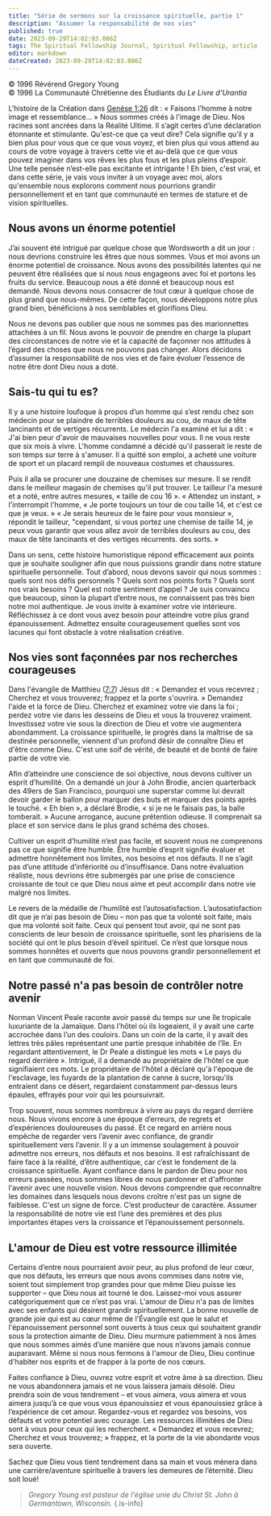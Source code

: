 ```yaml
---
title: "Série de sermons sur la croissance spirituelle, partie 1"
description: "Assumer la responsabilité de nos vies"
published: true
date: 2023-09-29T14:02:03.086Z
tags: The Spiritual Fellowship Journal, Spiritual Fellowship, article
editor: markdown
dateCreated: 2023-09-29T14:02:03.086Z
---
```


<p class="v-card v-sheet theme--light gray lighten-3 px-2">© 1996 Révérend Gregory Young<br>© 1996 La Communauté Chrétienne des Étudiants du <i>Le Livre d'Urantia</i ></p>


L'histoire de la Création dans [Genèse 1:26](/fr/Bible/Genesis/1#v26) dit : « Faisons l'homme à notre image et ressemblance... » Nous sommes créés à l'image de Dieu. Nos racines sont ancrées dans la Réalité Ultime. Il s’agit certes d’une déclaration étonnante et stimulante. Qu'est-ce que ça veut dire? Cela signifie qu’il y a bien plus pour vous que ce que vous voyez, et bien plus qui vous attend au cours de votre voyage à travers cette vie et au-delà que ce que vous pouvez imaginer dans vos rêves les plus fous et les plus pleins d’espoir. Une telle pensée n’est-elle pas excitante et intrigante ! Eh bien, c'est vrai, et dans cette série, je vais vous inviter à un voyage avec moi, alors qu'ensemble nous explorons comment nous pourrions grandir personnellement et en tant que communauté en termes de stature et de vision spirituelles.

## Nous avons un énorme potentiel

J’ai souvent été intrigué par quelque chose que Wordsworth a dit un jour : nous devrions construire les êtres que nous sommes. Vous et moi avons un énorme potentiel de croissance. Nous avons des possibilités latentes qui ne peuvent être réalisées que si nous nous engageons avec foi et portons les fruits du service. Beaucoup nous a été donné et beaucoup nous est demandé. Nous devons nous consacrer de tout cœur à quelque chose de plus grand que nous-mêmes. De cette façon, nous développons notre plus grand bien, bénéficions à nos semblables et glorifions Dieu.

Nous ne devons pas oublier que nous ne sommes pas des marionnettes attachées à un fil. Nous avons le pouvoir de prendre en charge la plupart des circonstances de notre vie et la capacité de façonner nos attitudes à l’égard des choses que nous ne pouvons pas changer. Alors décidons d’assumer la responsabilité de nos vies et de faire évoluer l’essence de notre être dont Dieu nous a doté.

## Sais-tu qui tu es?

Il y a une histoire loufoque à propos d’un homme qui s’est rendu chez son médecin pour se plaindre de terribles douleurs au cou, de maux de tête lancinants et de vertiges récurrents. Le médecin l'a examiné et lui a dit : « J'ai bien peur d'avoir de mauvaises nouvelles pour vous. Il ne vous reste que six mois à vivre. L'homme condamné a décidé qu'il passerait le reste de son temps sur terre à s'amuser. Il a quitté son emploi, a acheté une voiture de sport et un placard rempli de nouveaux costumes et chaussures.

Puis il alla se procurer une douzaine de chemises sur mesure. Il se rendit dans le meilleur magasin de chemises qu'il put trouver. Le tailleur l'a mesuré et a noté, entre autres mesures, « taille de cou 16 ». « Attendez un instant, » l'interrompit l'homme, « Je porte toujours un tour de cou taille 14, et c'est ce que je veux. » « Je serais heureux de le faire pour vous monsieur », répondit le tailleur, "cependant, si vous portez une chemise de taille 14, je peux vous garantir que vous allez avoir de terribles douleurs au cou, des maux de tête lancinants et des vertiges récurrents. des sorts. »

Dans un sens, cette histoire humoristique répond efficacement aux points que je souhaite souligner afin que nous puissions grandir dans notre stature spirituelle personnelle. Tout d’abord, nous devons savoir qui nous sommes : quels sont nos défis personnels ? Quels sont nos points forts ? Quels sont nos vrais besoins ? Quel est notre sentiment d’appel ? Je suis convaincu que beaucoup, sinon la plupart d’entre nous, ne connaissent pas très bien notre moi authentique. Je vous invite à examiner votre vie intérieure. Réfléchissez à ce dont vous avez besoin pour atteindre votre plus grand épanouissement. Admettez ensuite courageusement quelles sont vos lacunes qui font obstacle à votre réalisation créative.

## Nos vies sont façonnées par nos recherches courageuses

Dans l'évangile de Matthieu ([7:7](/fr/Bible/Matthew/7#v7)) Jésus dit : « Demandez et vous recevrez ; Cherchez et vous trouverez; frappez et la porte s'ouvrira. » Demandez l'aide et la force de Dieu. Cherchez et examinez votre vie dans la foi ; perdez votre vie dans les desseins de Dieu et vous la trouverez vraiment. Investissez votre vie sous la direction de Dieu et votre vie augmentera abondamment. La croissance spirituelle, le progrès dans la maîtrise de sa destinée personnelle, viennent d'un profond désir de connaître Dieu et d'être comme Dieu. C'est une soif de vérité, de beauté et de bonté de faire partie de votre vie.

Afin d’atteindre une conscience de soi objective, nous devons cultiver un esprit d’humilité. On a demandé un jour à John Brodie, ancien quarterback des 49ers de San Francisco, pourquoi une superstar comme lui devrait devoir garder le ballon pour marquer des buts et marquer des points après le touché. « Eh bien », a déclaré Brodie, « si je ne le faisais pas, la balle tomberait. » Aucune arrogance, aucune prétention odieuse. Il comprenait sa place et son service dans le plus grand schéma des choses.

Cultiver un esprit d’humilité n’est pas facile, et souvent nous ne comprenons pas ce que signifie être humble. Être humble d’esprit signifie évaluer et admettre honnêtement nos limites, nos besoins et nos défauts. Il ne s’agit pas d’une attitude d’infériorité ou d’insuffisance. Dans notre évaluation réaliste, nous devrions être submergés par une prise de conscience croissante de tout ce que Dieu nous aime et peut accomplir dans notre vie malgré nos limites.

Le revers de la médaille de l’humilité est l’autosatisfaction. L’autosatisfaction dit que je n’ai pas besoin de Dieu – non pas que ta volonté soit faite, mais que ma volonté soit faite. Ceux qui pensent tout avoir, qui ne sont pas conscients de leur besoin de croissance spirituelle, sont les pharisiens de la société qui ont le plus besoin d’éveil spirituel. Ce n’est que lorsque nous sommes honnêtes et ouverts que nous pouvons grandir personnellement et en tant que communauté de foi.

## Notre passé n'a pas besoin de contrôler notre avenir

Norman Vincent Peale raconte avoir passé du temps sur une île tropicale luxuriante de la Jamaïque. Dans l’hôtel où ils logeaient, il y avait une carte accrochée dans l’un des couloirs. Dans un coin de la carte, il y avait des lettres très pâles représentant une partie presque inhabitée de l’île. En regardant attentivement, le Dr Peale a distingué les mots « Le pays du regard derrière ». Intrigué, il a demandé au propriétaire de l’hôtel ce que signifiaient ces mots. Le propriétaire de l'hôtel a déclaré qu'à l'époque de l'esclavage, les fuyards de la plantation de canne à sucre, lorsqu'ils entraient dans ce désert, regardaient constamment par-dessus leurs épaules, effrayés pour voir qui les poursuivrait.

Trop souvent, nous sommes nombreux à vivre au pays du regard derrière nous. Nous vivons encore à une époque d’erreurs, de regrets et d’expériences douloureuses du passé. Et ce regard en arrière nous empêche de regarder vers l’avenir avec confiance, de grandir spirituellement vers l’avenir. Il y a un immense soulagement à pouvoir admettre nos erreurs, nos défauts et nos besoins. Il est rafraîchissant de faire face à la réalité, d’être authentique, car c’est le fondement de la croissance spirituelle. Ayant confiance dans le pardon de Dieu pour nos erreurs passées, nous sommes libres de nous pardonner et d'affronter l'avenir avec une nouvelle vision. Nous devons comprendre que reconnaître les domaines dans lesquels nous devons croître n'est pas un signe de faiblesse. C'est un signe de force. C’est producteur de caractère. Assumer la responsabilité de notre vie est l’une des premières et des plus importantes étapes vers la croissance et l’épanouissement personnels.

## L'amour de Dieu est votre ressource illimitée

Certains d’entre nous pourraient avoir peur, au plus profond de leur cœur, que nos défauts, les erreurs que nous avons commises dans notre vie, soient tout simplement trop grandes pour que même Dieu puisse les supporter – que Dieu nous ait tourné le dos. Laissez-moi vous assurer catégoriquement que ce n’est pas vrai. L'amour de Dieu n'a pas de limites avec ses enfants qui désirent grandir spirituellement. La bonne nouvelle de grande joie qui est au cœur même de l'Évangile est que le salut et l'épanouissement personnel sont ouverts à tous ceux qui souhaitent grandir sous la protection aimante de Dieu. Dieu murmure patiemment à nos âmes que nous sommes aimés d’une manière que nous n’avons jamais connue auparavant. Même si nous nous fermons à l'amour de Dieu, Dieu continue d'habiter nos esprits et de frapper à la porte de nos cœurs.

Faites confiance à Dieu, ouvrez votre esprit et votre âme à sa direction. Dieu ne vous abandonnera jamais et ne vous laissera jamais désolé. Dieu prendra soin de vous tendrement – et vous aimera, vous aimera et vous aimera jusqu’à ce que vous vous épanouissiez et vous épanouissiez grâce à l’expérience de cet amour. Regardez-vous et regardez vos besoins, vos défauts et votre potentiel avec courage. Les ressources illimitées de Dieu sont à vous pour ceux qui les recherchent. « Demandez et vous recevrez; Cherchez et vous trouverez; » frappez, et la porte de la vie abondante vous sera ouverte.

Sachez que Dieu vous tient tendrement dans sa main et vous mènera dans une carrière/aventure spirituelle à travers les demeures de l’éternité. Dieu soit loué!

> _Gregory Young est pasteur de l'église unie du Christ St. John à Germantown, Wisconsin._
{.is-info}

